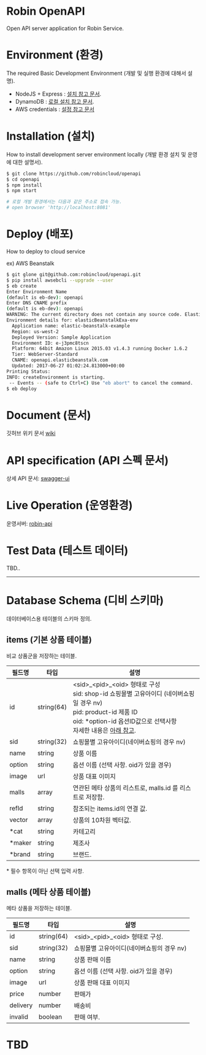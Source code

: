 # Robin OpenAPI
Open API server application for Robin Service.


# Environment (환경)
The required Basic Development Environment (개발 및 실행 환경에 대해서 설명).

- NodeJS + Express : [설치 참고 문서](http://webframeworks.kr/getstarted/expressjs/).
- DynamoDB : [로컬 설치 참고 문서](http://docs.aws.amazon.com/ko_kr/amazondynamodb/latest/developerguide/DynamoDBLocal.html).
- AWS credentials : [설정 참고 문서](http://docs.aws.amazon.com/cli/latest/userguide/cli-chap-getting-started.html)



# Installation (설치)
How to install development server environment locally (개발 환경 설치 및 운영에 대한 설명서).


```bash
$ git clone https://github.com/robincloud/openapi
$ cd openapi
$ npm install
$ npm start

# 로컬 개발 환경에서는 다음과 같은 주소로 접속 가능.
# open browser 'http://localhost:8081'
```

# Deploy (배포)
How to deploy to cloud service

ex) AWS Beanstalk
```bash
$ git glone git@github.com:robincloud/openapi.git
$ pip install awsebcli --upgrade --user
$ eb create
Enter Environment Name
(default is eb-dev): openapi
Enter DNS CNAME prefix
(default is eb-dev): openapi
WARNING: The current directory does not contain any source code. Elastic Beanstalk is launching the sample application instead.
Environment details for: elasticBeanstalkExa-env
  Application name: elastic-beanstalk-example
  Region: us-west-2
  Deployed Version: Sample Application
  Environment ID: e-j3pmc8tscn
  Platform: 64bit Amazon Linux 2015.03 v1.4.3 running Docker 1.6.2
  Tier: WebServer-Standard
  CNAME: openapi.elasticbeanstalk.com
  Updated: 2017-06-27 01:02:24.813000+00:00
Printing Status:
INFO: createEnvironment is starting.
 -- Events -- (safe to Ctrl+C) Use "eb abort" to cancel the command.
$ eb deploy
```


# Document (문서)
깃허브 위키 문서 [wiki](https://github.com/robincloud/openapi/wiki) 


# API specification (API 스펙 문서)
상세 API 문서: [swagger-ui](https://robin-api.oneprice.co.kr/swagger-ui/)


# Live Operation (운영환경)
운영서버: [robin-api](https://robin-api.oneprice.co.kr)


# Test Data (테스트 데이터)
TBD..


---


# Database Schema (디비 스키마)

데이터베이스용 테이블의 스키마 정의.

## items (기본 상품 테이블)

비교 상품군을 저장하는 테이블.

필드명   | 타입        | 설명
--------|-----------|----------
id      | string(64)| \<sid>\_\<pid>\_\<oid> 형태로 구성 <br> sid: shop-id 쇼핑몰별 고유아이디 (네이버쇼핑일 경우 nv)  <br> pid: product-id 제품 ID <br> oid: *option-id 옵션ID값으로 선택사항 <br> 자세한 내용은 [아래 참고](#tbd).
sid     | string(32)| 쇼핑몰별 고유아이디(네이버쇼핑의 경우 nv)
name    | string    | 상품 이름
option  | string    | 옵션 이름 (선택 사항. oid가 있을 경우)
image   | url       | 상품 대표 이미지
malls   | array     | 연관된 메타 상품의 리스트로, malls.id 를 리스트로 저장함.
refId   | string    | 참조되는 items.id의 연결 값.
vector  | array<N>  | 상품의 10차원 벡터값.
*cat    | string    | 카테고리
*maker  | string    | 제조사
*brand  | string    | 브랜드.

 \* 필수 항목이 아닌 선택 입력 사항.


## malls (메타 상품 테이블)

메타 상품을 저장하는 테이블.

필드명    | 타입       | 설명
--------|-----------|----------
id      | string(64)| \<sid>\_\<pid>\_\<oid> 형태로 구성.
sid	    | string(32)| 쇼핑몰별 고유아이디(네이버쇼핑의 경우 nv)
name    | string    | 상품 판매 이름
option  | string    | 옵션 이름 (선택 사항. oid가 있을 경우)
image   | url       | 상품 판매 대표 이미지
price   | number    | 판매가
delivery | number   | 배송비
invalid | boolean   | 판매 여부.


# TBD


